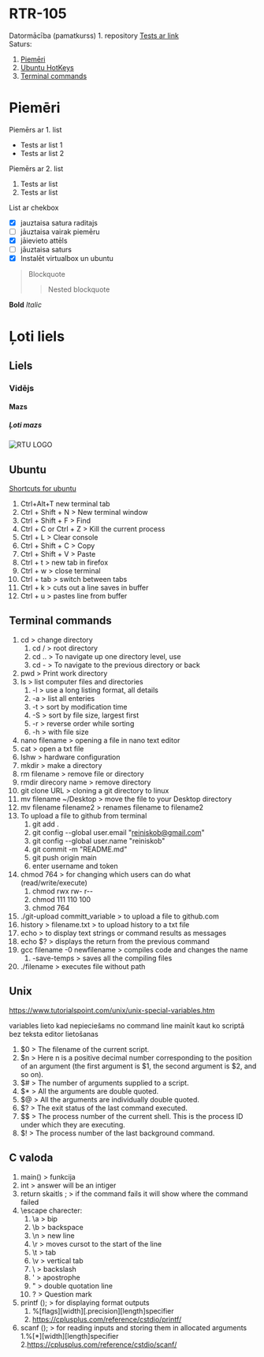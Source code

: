 
# RTR-105

Datormācība (pamatkurss) 1. repository
[Tests ar link](https://ortus.rtu.lv)  
Saturs:
1. [Piemēri](#piemēri)
2. [Ubuntu HotKeys](#ubuntu)
3. [Terminal commands](#terminal)



# Piemēri
Piemērs ar 1. list
-  Tests ar list 1
-  Tests ar list 2

Piemērs ar 2. list
1. Tests ar list 
2. Tests ar list 

List ar chekbox
- [x] jauztaisa satura raditajs
- [ ] jāuztaisa vairak piemēru
- [x] jāievieto attēls
- [ ] jāuztaisa saturs
- [x] Instalēt virtualbox un ubuntu

> Blockquote
>> Nested blockquote

**Bold**
*Italic*
# Ļoti liels
## Liels
### Vidējs
#### Mazs
##### Ļoti mazs

![RTU LOGO](https://upload.wikimedia.org/wikipedia/lv/thumb/f/fd/RTU_logo_2017.svg/1232px-RTU_logo_2017.svg.png)

## Ubuntu
[Shortcuts for ubuntu](https://www.geeksforgeeks.org/keyboard-shortcuts-for-ubuntu-set-1/) 
1. Ctrl+Alt+T new terminal tab
2. Ctrl + Shift + N > New terminal window 
3. Ctrl + Shift + F > Find
4. Ctrl + C or Ctrl + Z > Kill the current process 
5. Ctrl + L > Clear console 
6. Ctrl + Shift + C > Copy
7. Ctrl + Shift + V > Paste
8. Ctrl + t > new tab in firefox
9. Ctrl + w > close terminal
10. Ctrl + tab > switch between tabs
11. Ctrl + k > cuts out a line saves in buffer
12. Ctrl + u > pastes line from buffer


## Terminal commands

1. cd > change directory
    1. cd / > root directory
    2. cd .. > To navigate up one directory level, use 
    3. cd - > To navigate to the previous directory or back
2. pwd > Print work directory
3. ls > list computer files and directories
    1. -l > use a long listing format, all details
    2. -a > list all enteries
    3. -t > sort by modification time
    4. -S > sort by file size, largest first
    5. -r > reverse order while sorting
    6. -h > with file size
4. nano filename > opening a file in nano text editor
5. cat > open a txt file
6. lshw > hardware configuration 
7. mkdir > make a directory 
8. rm filename > remove file or directory
9. rmdir direcory name > remove directory
10. git clone URL > cloning a git directory to linux
11. mv filename ~/Desktop  > move the file to your Desktop directory
12. mv filename filename2 > renames filename to filename2
13. To upload a file to github from terminal
	1. git add .
	2. git config --global user.email "reiniskob@gmail.com"
	3. git config --global user.name "reiniskob"
	4. git commit -m "README.md"
	5. git push origin main
	6. enter username and token
14. chmod 764 > for changing which users can do what (read/write/execute)
	1. chmod rwx rw- r--
	2. chmod 111 110 100
	3. chmod 764
15. ./git-upload committ_variable > to upload a file to github.com
16. history > filename.txt > to upload history to a txt file 
17. echo > to display text strings or command results as messages
18. echo $? > displays the return from the previous command
19. gcc filename -0 newfilename > compiles code and changes the name
	1. -save-temps > saves all the compiling files
20. ./filename > executes file without path

## Unix
https://www.tutorialspoint.com/unix/unix-special-variables.htm

variables lieto kad nepieciešams no command line mainīt kaut ko scriptā bez teksta editor lietošanas

1. $0 > The filename of the current script.
2. $n > Here n is a positive decimal number corresponding to the position of an argument (the first argument is $1, the second argument is $2, and so on).
3. $# > The number of arguments supplied to a script.
4. $* > All the arguments are double quoted. 
5. $@ > All the arguments are individually double quoted. 
6. $? > The exit status of the last command executed.
7. $$ > The process number of the current shell. This is the process ID under which they are executing.
8. $! > The process number of the last background command.


## C valoda

1. main() > funkcija
2. int > answer will be an intiger
3. return skaitls ; > if the command fails it will show where the command failed
4. \escape charecter:
	1. \a > bip
	2. \b > backspace
	3. \n > new line
	4. \r > moves cursot to the start of the line
	5. \t > tab
	6. \v > vertical tab
	7. \\ > backslash
	8. \' > apostrophe
	9. \" > double quotation line
	10. \? > Question mark
5. printf (); > for displaying format outputs
	1. %[flags][width][.precision][length]specifier
	2. https://cplusplus.com/reference/cstdio/printf/
6. scanf (); > for reading inputs and storing them in allocated arguments
	1.%[*][width][length]specifier
	2.https://cplusplus.com/reference/cstdio/scanf/
